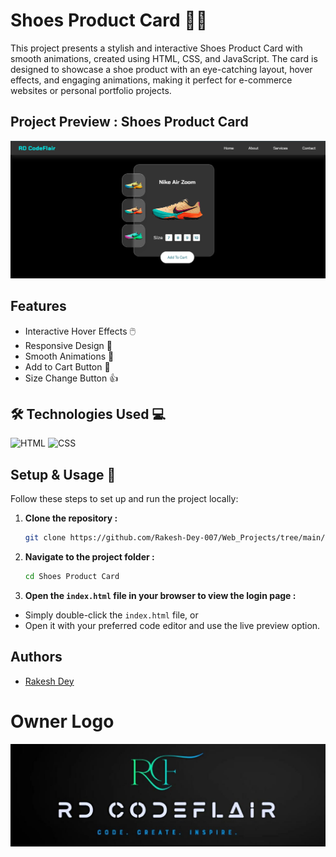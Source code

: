 
# Shoes Product Card 👟✨

This project presents a stylish and interactive Shoes Product Card with smooth animations, created using HTML, CSS, and JavaScript. The card is designed to showcase a shoe product with an eye-catching layout, hover effects, and engaging animations, making it perfect for e-commerce websites or personal portfolio projects.
## Project Preview : Shoes Product Card

![Image](https://github.com/Rakesh-Dey-007/Web_Projects/blob/main/27.%20Shoes%20Product%20Card/Result.png)


## Features

- Interactive Hover Effects 🖱️
- Responsive Design 📱
- Smooth Animations 🎥
- Add to Cart Button 🛒
- Size Change Button 👍






## 🛠 Technologies Used 💻

<p align="left">
  <img src="https://cdn.iconscout.com/icon/free/png-512/free-html-logo-icon-download-in-svg-png-gif-file-formats--brand-company-business-brands-pack-logos-icons-2284975.png?f=webp&w=256" alt="HTML" width="70" height="70">
  <img src="https://cdn.iconscout.com/icon/free/png-512/free-css-logo-icon-download-in-svg-png-gif-file-formats--logos-pack-icons-722685.png?f=webp&w=256" alt="CSS" width="70" height="70">
  <!-- <img src="https://cdn.iconscout.com/icon/free/png-512/free-javascript-logo-icon-download-in-svg-png-gif-file-formats--brand-company-business-brands-pack-logos-icons-2284965.png?f=webp&w=256" alt="js" width="70" height="70"> -->
</p>

## Setup & Usage 🚀

Follow these steps to set up and run the project locally:

1. **Clone the repository :**
   ```bash
   git clone https://github.com/Rakesh-Dey-007/Web_Projects/tree/main/27.%20Shoes%20Product%20Card

   ```

2. **Navigate to the project folder :**
    ```bash
    cd Shoes Product Card
    ```

3. **Open the `index.html` file in your browser to view the login page :**
- Simply double-click the `index.html` file, or
- Open it with your preferred code editor and use the live preview option.






## Authors

- [Rakesh Dey](https://github.com/Rakesh-Dey-007)


# Owner Logo

![Logo](https://github.com/Rakesh-Dey-007/Web_Projects/blob/main/01.%20Image%20Search%20Filter/Logo_Crop.jpg)


